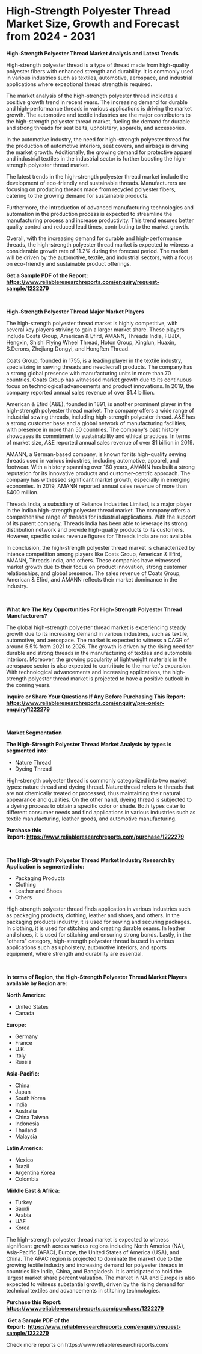 <p><h1>High-Strength Polyester Thread Market Size, Growth and Forecast from 2024 - 2031</h1></p><p><strong>High-Strength Polyester Thread Market Analysis and Latest Trends</strong></p>
<p><p>High-strength polyester thread is a type of thread made from high-quality polyester fibers with enhanced strength and durability. It is commonly used in various industries such as textiles, automotive, aerospace, and industrial applications where exceptional thread strength is required.</p><p>The market analysis of the high-strength polyester thread indicates a positive growth trend in recent years. The increasing demand for durable and high-performance threads in various applications is driving the market growth. The automotive and textile industries are the major contributors to the high-strength polyester thread market, fueling the demand for durable and strong threads for seat belts, upholstery, apparels, and accessories.</p><p>In the automotive industry, the need for high-strength polyester thread for the production of automotive interiors, seat covers, and airbags is driving the market growth. Additionally, the growing demand for protective apparel and industrial textiles in the industrial sector is further boosting the high-strength polyester thread market.</p><p>The latest trends in the high-strength polyester thread market include the development of eco-friendly and sustainable threads. Manufacturers are focusing on producing threads made from recycled polyester fibers, catering to the growing demand for sustainable products.</p><p>Furthermore, the introduction of advanced manufacturing technologies and automation in the production process is expected to streamline the manufacturing process and increase productivity. This trend ensures better quality control and reduced lead times, contributing to the market growth.</p><p>Overall, with the increasing demand for durable and high-performance threads, the high-strength polyester thread market is expected to witness a considerable growth rate of 11.2% during the forecast period. The market will be driven by the automotive, textile, and industrial sectors, with a focus on eco-friendly and sustainable product offerings.</p></p>
<p><strong>Get a Sample PDF of the Report:&nbsp; <a href="https://www.reliableresearchreports.com/enquiry/request-sample/1222279">https://www.reliableresearchreports.com/enquiry/request-sample/1222279</a></strong></p>
<p>&nbsp;</p>
<p><strong>High-Strength Polyester Thread Major Market Players</strong></p>
<p><p>The high-strength polyester thread market is highly competitive, with several key players striving to gain a larger market share. These players include Coats Group, American & Efird, AMANN, Threads India, FUJIX, Hengxin, Shishi Flying Wheel Thread, Hoton Group, Xinglun, Huaxin, S.Derons, Zhejiang Dongyi, and HongRen Thread.</p><p>Coats Group, founded in 1755, is a leading player in the textile industry, specializing in sewing threads and needlecraft products. The company has a strong global presence with manufacturing units in more than 70 countries. Coats Group has witnessed market growth due to its continuous focus on technological advancements and product innovations. In 2019, the company reported annual sales revenue of over $1.4 billion.</p><p>American & Efird (A&E), founded in 1891, is another prominent player in the high-strength polyester thread market. The company offers a wide range of industrial sewing threads, including high-strength polyester thread. A&E has a strong customer base and a global network of manufacturing facilities, with presence in more than 50 countries. The company's past history showcases its commitment to sustainability and ethical practices. In terms of market size, A&E reported annual sales revenue of over $1 billion in 2019.</p><p>AMANN, a German-based company, is known for its high-quality sewing threads used in various industries, including automotive, apparel, and footwear. With a history spanning over 160 years, AMANN has built a strong reputation for its innovative products and customer-centric approach. The company has witnessed significant market growth, especially in emerging economies. In 2019, AMANN reported annual sales revenue of more than $400 million.</p><p>Threads India, a subsidiary of Reliance Industries Limited, is a major player in the Indian high-strength polyester thread market. The company offers a comprehensive range of threads for industrial applications. With the support of its parent company, Threads India has been able to leverage its strong distribution network and provide high-quality products to its customers. However, specific sales revenue figures for Threads India are not available.</p><p>In conclusion, the high-strength polyester thread market is characterized by intense competition among players like Coats Group, American & Efird, AMANN, Threads India, and others. These companies have witnessed market growth due to their focus on product innovation, strong customer relationships, and global presence. The sales revenue of Coats Group, American & Efird, and AMANN reflects their market dominance in the industry.</p></p>
<p>&nbsp;</p>
<p><strong>What Are The Key Opportunities For High-Strength Polyester Thread Manufacturers?</strong></p>
<p><p>The global high-strength polyester thread market is experiencing steady growth due to its increasing demand in various industries, such as textile, automotive, and aerospace. The market is expected to witness a CAGR of around 5.5% from 2021 to 2026. The growth is driven by the rising need for durable and strong threads in the manufacturing of textiles and automobile interiors. Moreover, the growing popularity of lightweight materials in the aerospace sector is also expected to contribute to the market's expansion. With technological advancements and increasing applications, the high-strength polyester thread market is projected to have a positive outlook in the coming years.</p></p>
<p><strong>Inquire or Share Your Questions If Any Before Purchasing This Report: <a href="https://www.reliableresearchreports.com/enquiry/pre-order-enquiry/1222279">https://www.reliableresearchreports.com/enquiry/pre-order-enquiry/1222279</a></strong></p>
<p>&nbsp;</p>
<p><strong>Market Segmentation</strong></p>
<p><strong>The High-Strength Polyester Thread Market Analysis by types is segmented into:</strong></p>
<p><ul><li>Nature Thread</li><li>Dyeing Thread</li></ul></p>
<p><p>High-strength polyester thread is commonly categorized into two market types: nature thread and dyeing thread. Nature thread refers to threads that are not chemically treated or processed, thus maintaining their natural appearance and qualities. On the other hand, dyeing thread is subjected to a dyeing process to obtain a specific color or shade. Both types cater to different consumer needs and find applications in various industries such as textile manufacturing, leather goods, and automotive manufacturing.</p></p>
<p><strong>Purchase this Report:&nbsp;<a href="https://www.reliableresearchreports.com/purchase/1222279">https://www.reliableresearchreports.com/purchase/1222279</a></strong></p>
<p>&nbsp;</p>
<p><strong>The High-Strength Polyester Thread Market Industry Research by Application is segmented into:</strong></p>
<p><ul><li>Packaging Products</li><li>Clothing</li><li>Leather and Shoes</li><li>Others</li></ul></p>
<p><p>High-strength polyester thread finds application in various industries such as packaging products, clothing, leather and shoes, and others. In the packaging products industry, it is used for sewing and securing packages. In clothing, it is used for stitching and creating durable seams. In leather and shoes, it is used for stitching and ensuring strong bonds. Lastly, in the "others" category, high-strength polyester thread is used in various applications such as upholstery, automotive interiors, and sports equipment, where strength and durability are essential.</p></p>
<p>&nbsp;</p>
<p><strong>In terms of Region, the High-Strength Polyester Thread Market Players available by Region are:</strong></p>
<p>
    <p> <strong> North America: </strong>
        <ul>
            <li>United States</li>
            <li>Canada</li>
        </ul>
        </p> 
    <p> <strong> Europe: </strong>
        <ul>
            <li>Germany</li>
            <li>France</li>
            <li>U.K.</li>
            <li>Italy</li>
            <li>Russia</li>
        </ul>
        </p> 
    <p> <strong> Asia-Pacific: </strong>
        <ul>
            <li>China</li>
            <li>Japan</li>
            <li>South Korea</li>
            <li>India</li>
            <li>Australia</li>
            <li>China Taiwan</li>
            <li>Indonesia</li>
            <li>Thailand</li>
            <li>Malaysia</li>
        </ul>
        </p> 
    <p> <strong> Latin America: </strong>
        <ul>
            <li>Mexico</li>
            <li>Brazil</li>
            <li>Argentina Korea</li>
            <li>Colombia</li>
        </ul>
        </p> 
    <p> <strong> Middle East & Africa: </strong>
        <ul>
            <li>Turkey</li>
            <li>Saudi</li>
            <li>Arabia</li>
            <li>UAE</li>
            <li>Korea</li>
        </ul>
    </p>
    </p>
<p><p>The high-strength polyester thread market is expected to witness significant growth across various regions including North America (NA), Asia-Pacific (APAC), Europe, the United States of America (USA), and China. The APAC region is projected to dominate the market due to the growing textile industry and increasing demand for polyester threads in countries like India, China, and Bangladesh. It is anticipated to hold the largest market share percent valuation. The market in NA and Europe is also expected to witness substantial growth, driven by the rising demand for technical textiles and advancements in stitching technologies.</p></p>
<p><strong>Purchase this Report: <a href="https://www.reliableresearchreports.com/purchase/1222279">https://www.reliableresearchreports.com/purchase/1222279</a></strong></p>
<p>&nbsp;<strong>Get a Sample PDF of the Report:&nbsp;&nbsp;<a href="https://www.reliableresearchreports.com/enquiry/request-sample/1222279">https://www.reliableresearchreports.com/enquiry/request-sample/1222279</a></strong></p>
<p><strong></strong></p>
<p>Check more reports on https://www.reliableresearchreports.com/</p>